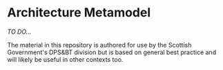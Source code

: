# Architecture Metamodel

*TO DO…*

The material in this repository is authored for use by the Scottish Government's DPS&BT division but is based on general best practice and will likely be useful in other contexts too.
